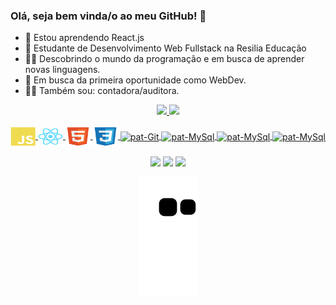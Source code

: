 ### Olá, seja bem vinda/o ao meu GitHub! 👋


- 🌱 Estou aprendendo React.js
- 💛 Estudante de Desenvolvimento Web Fullstack na Resilia Educação
- 👩‍💻 Descobrindo o mundo da programação e em busca de aprender novas linguagens.
- 👶 Em busca da primeira oportunidade como WebDev.
- 👩‍🎓 Também sou: contadora/auditora. 

<div align="center">
  <a href="https://github.com/patandrade09">
  <img height="180em" src="https://github-readme-stats.vercel.app/api?username=patandrade09&show_icons=true&theme=dark&include_all_commits=true&count_private=true"/>
  <img height="180em" src="https://github-readme-stats.vercel.app/api/top-langs/?username=patandrade09&layout=compact&langs_count=7&theme=dark"/>
</div>


<div align="center"><br>
  <img align="center" alt="pat-Js" height="30" width="40" src="https://raw.githubusercontent.com/devicons/devicon/master/icons/javascript/javascript-plain.svg">
  <img align="center" alt="pat-React" height="30" width="40" src="https://raw.githubusercontent.com/devicons/devicon/master/icons/react/react-original.svg">
  <img align="center" alt="pat-HTML" height="30" width="40" src="https://raw.githubusercontent.com/devicons/devicon/master/icons/html5/html5-original.svg">
  <img align="center" alt="pat-CSS" height="30" width="40" src="https://raw.githubusercontent.com/devicons/devicon/master/icons/css3/css3-original.svg">
  <img align="center" alt="pat-Git" height="30" width="40" src="https://cdn.jsdelivr.net/gh/devicons/devicon/icons/git/git-original.svg">
  <img align="center" alt="pat-MySql" height="30" width="40" src="https://cdn.jsdelivr.net/gh/devicons/devicon/icons/mysql/mysql-original.svg">
  <img align="center" alt="pat-MySql" height="30" width="40" src="https://cdn.jsdelivr.net/gh/devicons/devicon/icons/nodejs/nodejs-original.svg">
  <img align="center" alt="pat-MySql" height="30" width="40" src="https://cdn.jsdelivr.net/gh/devicons/devicon/icons/mongodb/mongodb-original.svg">
  
  <div align="center"><br>
  <a href="https://instagram.com/pats.andrade" target="_blank"><img src="https://img.shields.io/badge/-Instagram-%23E4405F?style=for-the-badge&logo=instagram&logoColor=white" target="_blank"></a>
  <a href = "mailto:patricia.andrade094@gmail.com"><img src="https://img.shields.io/badge/-Gmail-%23333?style=for-the-badge&logo=gmail&logoColor=white" target="_blank"></a>
  <a href="https://www.linkedin.com/in/patr%C3%ADcia-andrade-09/" target="_blank"><img src="https://img.shields.io/badge/-LinkedIn-%230077B5?style=for-the-badge&logo=linkedin&logoColor=white" target="_blank"></a> 
    
  ![Snake animation](https://github.com/patandrade09/patandrade09/blob/output/github-contribution-grid-snake.svg)
    
</div>
 

 
  
